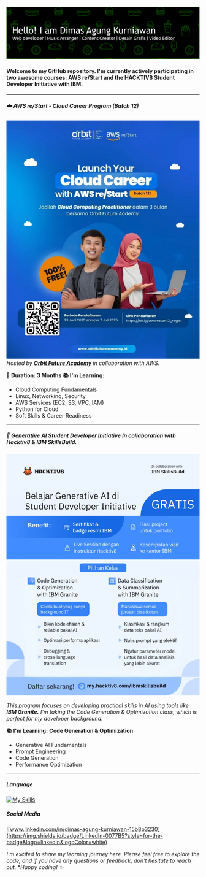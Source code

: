 ![header banner](img3/github-header-banner.png)

#### Welcome to my GitHub repository. I'm currently actively participating in two awesome courses: AWS re/Start and the HACKTIV8 Student Developer Initiative with IBM.

---

<!--
**dimasagng/dimasagng** is a ✨ _special_ ✨ repository because its `README.md` (this file) appears on your GitHub profile.

Here are some ideas to get you started:

- 🔭 I’m currently working on ...
- 🌱 I’m currently learning ...
- 👯 I’m looking to collaborate on ...
- 🤔 I’m looking for help with ...
- 💬 Ask me about ...
- 📫 How to reach me: ...
- 😄 Pronouns: ...
- ⚡ Fun fact: ...
-->

##### ☁️ AWS re/Start - Cloud Career Program (Batch 12)

![AWS re/Start](img/AWSreStart.jpg)
_Hosted by [**Orbit Future Academy**](https://www.instagram.com/orbitfutureacademyid?utm_source=ig_web_button_share_sheet&igsh=ZDNlZDc0MzIxNw==) in collaboration with AWS._

**📅 Duration: 3 Months**
**📚 I'm Learning:**

- Cloud Computing Fundamentals
- Linux, Networking, Security
- AWS Services (EC2, S3, VPC, IAM)
- Python for Cloud
- Soft Skills & Career Readiness

---

##### 🤖 Generative AI Student Developer Initiative In collaboration with Hacktiv8 & IBM SkillsBuild.

![Hacktiv8 IBM SkillsBuild](img2/Hacktiv8.jpg)

_This program focuses on developing practical skills in AI using tools like **IBM Granite.** I'm taking the Code Generation & Optimization class, which is perfect for my developer background._

**📚 I'm Learning:**
**Code Generation & Optimization**

- Generative AI Fundamentals
- Prompt Engineering
- Code Generation
- Performance Optimization

---

##### Language

[![My Skills](https://skillicons.dev/icons?i=,html,css,javascript,python,java)](https://skillicons.dev)

##### Social Media

![www.linkedin.com/in/dimas-agung-kurniawan-15b8b3230](https://img.shields.io/badge/LinkedIn-0077B5?style=for-the-badge&logo=linkedin&logoColor=white)

_I'm excited to share my learning journey here. Please feel free to explore the code, and if you have any questions or feedback, don't hesitate to reach out._ \*_Happy coding! ✨_
